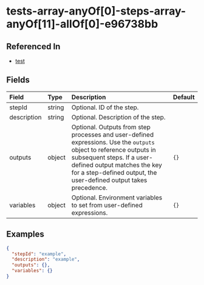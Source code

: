 
# tests-array-anyOf[0]-steps-array-anyOf[11]-allOf[0]-e96738bb



## Referenced In

- [test](/docs/references/schemas/test)

## Fields

Field | Type | Description | Default
:-- | :-- | :-- | :--
stepId | string | Optional. ID of the step. | 
description | string | Optional. Description of the step. | 
outputs | object | Optional. Outputs from step processes and user-defined expressions. Use the `outputs` object to reference outputs in subsequent steps. If a user-defined output matches the key for a step-defined output, the user-defined output takes precedence. | ``{}``
variables | object | Optional. Environment variables to set from user-defined expressions. | ``{}``

## Examples

```json
{
  "stepId": "example",
  "description": "example",
  "outputs": {},
  "variables": {}
}
```
